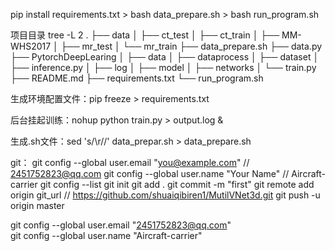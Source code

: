 pip install requirements.txt > bash data_prepare.sh > bash run_program.sh

项目目录
tree -L 2
.
├── data
│   ├── ct_test
│   ├── ct_train
│   ├── MM-WHS2017
│   ├── mr_test
│   └── mr_train
├── data_prepare.sh
├── data.py
├── PytorchDeepLearing
│   ├── data
│   ├── dataprocess
│   ├── dataset
│   ├── inference.py
│   ├── log
│   ├── model
│   ├── networks
│   └── train.py
├── README.md
├── requirements.txt
└── run_program.sh

生成环境配置文件：pip freeze > requirements.txt

后台挂起训练：nohup python train.py > output.log &

生成.sh文件：sed 's/\r//' data_prepar.sh > data_prepare.sh

git：
git config --global user.email "you@example.com"     // 2451752823@qq.com
git config --global user.name "Your Name"            // Aircraft-carrier
git config --list
git init
git add .
git commit -m "first"
git remote add origin git_url                        // https://github.com/shuaiqibiren1/MutilVNet3d.git
git push -u origin master

git config --global user.email "2451752823@qq.com"     
git config --global user.name "Aircraft-carrier"            